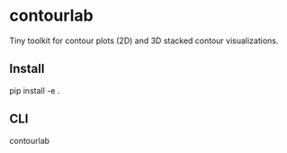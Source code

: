 
# contourlab

Tiny toolkit for contour plots (2D) and 3D stacked contour visualizations.

## Install 
pip install -e .

## CLI
contourlab

